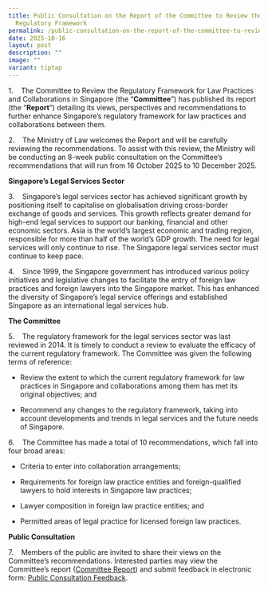 ```yaml
---
title: Public Consultation on the Report of the Committee to Review the
  Regulatory Framework
permalink: /public-consultation-on-the-report-of-the-committee-to-review-the-regulatory-framework/
date: 2025-10-16
layout: post
description: ""
image: ""
variant: tiptap
---
```

<p>1.&nbsp;&nbsp;&nbsp; The Committee to Review the Regulatory Framework
for Law Practices and Collaborations in Singapore (the “<strong>Committee</strong>”)
has published its report (the “<strong>Report</strong>”) detailing its
views, perspectives and recommendations to further enhance Singapore’s
regulatory framework for law practices and collaborations between them.</p>
<p>2.&nbsp;&nbsp;&nbsp; The Ministry of Law welcomes the Report and will
be carefully reviewing the recommendations. To assist with this review,
the Ministry will be conducting an 8-week public consultation on the Committee’s
recommendations that will run from 16 October 2025 to 10 December 2025.</p>
<p><strong>Singapore’s Legal Services Sector</strong>
</p>
<p>3.&nbsp;&nbsp;&nbsp; Singapore’s legal services sector has achieved significant
growth by positioning itself to capitalise on globalisation driving cross-border
exchange of goods and services. This growth reflects greater demand for
high-end legal services to support our banking, financial and other economic
sectors. Asia is the world’s largest economic and trading region, responsible
for more than half of the world’s GDP growth. The need for legal services
will only continue to rise. The Singapore legal services sector must continue
to keep pace.</p>
<p>4.&nbsp;&nbsp;&nbsp; Since 1999, the Singapore government has introduced
various policy initiatives and legislative changes to facilitate the entry
of foreign law practices and foreign lawyers into the Singapore market.
This has enhanced the diversity of Singapore’s legal service offerings
and established Singapore as an international legal services hub.</p>
<p><strong>The Committee</strong>
</p>
<p>5.&nbsp;&nbsp;&nbsp; The regulatory framework for the legal services sector
was last reviewed in 2014. It is timely to conduct a review to evaluate
the efficacy of the current regulatory framework. The Committee was given
the following terms of reference:</p>
<ul data-tight="true" class="tight">
<li>
<p>Review the extent to which the current regulatory framework for law practices
in Singapore and collaborations among them has met its original objectives;
and</p>
</li>
<li>
<p>Recommend any changes to the regulatory framework, taking into account
developments and trends in legal services and the future needs of Singapore.</p>
</li>
</ul>
<p>6.&nbsp;&nbsp;&nbsp; The Committee has made a total of 10 recommendations,
which fall into four broad areas:</p>
<ul data-tight="true" class="tight">
<li>
<p>Criteria to enter into collaboration arrangements;</p>
</li>
<li>
<p>Requirements for foreign law practice entities and foreign-qualified lawyers
to hold interests in Singapore law practices;</p>
</li>
<li>
<p>Lawyer composition in foreign law practice entities; and</p>
</li>
<li>
<p>Permitted areas of legal practice for licensed foreign law practices.</p>
</li>
</ul>
<p><strong>Public Consultation</strong>
</p>
<p>7.&nbsp;&nbsp;&nbsp; Members of the public are invited to share their
views on the Committee’s recommendations. Interested parties may view the
Committee’s report (<a href="/files/committeereport16oct2025.pdf" rel="noopener nofollow" target="_blank">Committee Report</a>)
and submit feedback in electronic form: <a href="https://go.gov.sg/regcomm2025" rel="noopener noreferrer nofollow" target="_blank">Public Consultation Feedback</a>.</p>